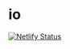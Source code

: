 # io
[![Netlify Status](https://api.netlify.com/api/v1/badges/7c200e29-a7e9-42ad-8916-c1265f5b7801/deploy-status)](https://app.netlify.com/sites/insidepc/deploys)
